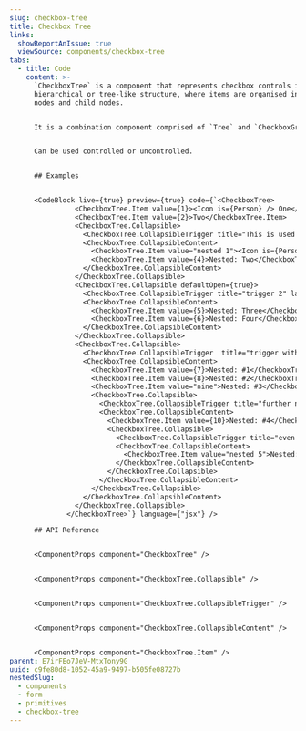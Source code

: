 ```yaml
---
slug: checkbox-tree
title: Checkbox Tree
links:
  showReportAnIssue: true
  viewSource: components/checkbox-tree
tabs:
  - title: Code
    content: >-
      `CheckboxTree` is a component that represents checkbox controls in a
      hierarchical or tree-like structure, where items are organised into parent
      nodes and child nodes.


      It is a combination component comprised of `Tree` and `CheckboxGroup` and shares most of the properties of these two components.


      Can be used controlled or uncontrolled.


      ## Examples


      <CodeBlock live={true} preview={true} code={`<CheckboxTree>
                <CheckboxTree.Item value={1}><Icon is={Person} /> One</CheckboxTree.Item>
                <CheckboxTree.Item value={2}>Two</CheckboxTree.Item>
                <CheckboxTree.Collapsible>
                  <CheckboxTree.CollapsibleTrigger title="This is used for accessibility when someone hovers over/focuses the checkbox since it has no value for \`.AllItem\`." label="This is used for a11y when someone focuses the collapsable trigger."><Icon is={Person} />Trigger 1</CheckboxTree.CollapsibleTrigger>
                  <CheckboxTree.CollapsibleContent>
                    <CheckboxTree.Item value="nested 1"><Icon is={Person} />Nested: One</CheckboxTree.Item>
                    <CheckboxTree.Item value={4}>Nested: Two</CheckboxTree.Item>
                  </CheckboxTree.CollapsibleContent>
                </CheckboxTree.Collapsible>
                <CheckboxTree.Collapsible defaultOpen={true}>
                  <CheckboxTree.CollapsibleTrigger title="trigger 2" label="Open: Trigger 2"><Icon is={Person} />Trigger 2 Trigger 2 Trigger 2 Trigger 2 Trigger 2 Trigger 2 Trigger 2 Trigger 2</CheckboxTree.CollapsibleTrigger>
                  <CheckboxTree.CollapsibleContent>
                    <CheckboxTree.Item value={5}>Nested: Three</CheckboxTree.Item>
                    <CheckboxTree.Item value={6}>Nested: Four</CheckboxTree.Item>
                  </CheckboxTree.CollapsibleContent>
                </CheckboxTree.Collapsible>
                <CheckboxTree.Collapsible>
                  <CheckboxTree.CollapsibleTrigger  title="trigger with submenu" label="Open: Trigger with submenu">Trigger With Submenu</CheckboxTree.CollapsibleTrigger>
                  <CheckboxTree.CollapsibleContent>
                    <CheckboxTree.Item value={7}>Nested: #1</CheckboxTree.Item>
                    <CheckboxTree.Item value={8}>Nested: #2</CheckboxTree.Item>
                    <CheckboxTree.Item value="nine">Nested: #3</CheckboxTree.Item>
                    <CheckboxTree.Collapsible>
                      <CheckboxTree.CollapsibleTrigger title="further nested all checkbox" label="Open: Nested"><Icon is={Person} />Nested</CheckboxTree.CollapsibleTrigger>
                      <CheckboxTree.CollapsibleContent>
                        <CheckboxTree.Item value={10}>Nested: #4</CheckboxTree.Item>
                        <CheckboxTree.Collapsible>
                          <CheckboxTree.CollapsibleTrigger title="even further nested all checkbox" label="Open: Nested nested">Nested Nested</CheckboxTree.CollapsibleTrigger>
                          <CheckboxTree.CollapsibleContent>
                            <CheckboxTree.Item value="nested 5">Nested: #5</CheckboxTree.Item>
                          </CheckboxTree.CollapsibleContent>
                        </CheckboxTree.Collapsible>
                      </CheckboxTree.CollapsibleContent>
                    </CheckboxTree.Collapsible>
                  </CheckboxTree.CollapsibleContent>
                </CheckboxTree.Collapsible>
              </CheckboxTree>`} language={"jsx"} />

      ## API Reference


      <ComponentProps component="CheckboxTree" />


      <ComponentProps component="CheckboxTree.Collapsible" />


      <ComponentProps component="CheckboxTree.CollapsibleTrigger" />


      <ComponentProps component="CheckboxTree.CollapsibleContent" />


      <ComponentProps component="CheckboxTree.Item" />
parent: E7irFEo7JeV-MtxTony9G
uuid: c9fe80d8-1052-45a9-9497-b505fe08727b
nestedSlug:
  - components
  - form
  - primitives
  - checkbox-tree
---
```

